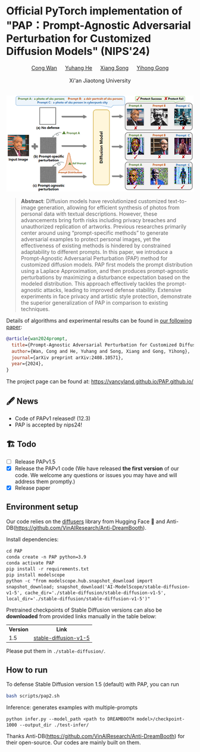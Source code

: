 
# Official PyTorch implementation of "PAP：Prompt-Agnostic Adversarial Perturbation for Customized Diffusion Models"  (NIPS'24)
<a href="https://vancyland.github.io/PAP.github.io/"></a>
<a href="https://www.arxiv.org/abs/2408.10571"></a>


<div align="center">
  
  <a href="https://github.com/vancyland" target="_blank">Cong Wan</a> &emsp;
  <a href="https://scholar.google.com.hk/citations?user=9VCIiVcAAAAJ&hl=zh-CN" target="_blank">Yuhang He</a> &emsp;
  <a href="https://scholar.google.com.hk/citations?hl=zh-CN&user=DnNdGckAAAAJ" target="_blank">Xiang Song</a> &emsp;
  <a href="https://scholar.google.com.hk/citations?user=x2xdU7gAAAAJ&hl=zh-CN" target="_blank">Yihong Gong</a>
  <br> <br>
  <a > Xi'an Jiaotong University</a>
</div>
<br>

<div align="center">
    <img width="1000" alt="pipe" src="assets/fig1.2.png"/>
</div>






> **Abstract**: Diffusion models have revolutionized customized text-to-image generation, allowing for efficient synthesis of photos from personal data with textual descriptions. However, these advancements bring forth risks including privacy breaches and unauthorized replication of artworks. Previous researches primarily center around using “prompt-specific methods” to generate adversarial examples to protect personal images, yet the effectiveness of existing methods is hindered by constrained adaptability to different prompts.
In this paper, we introduce a Prompt-Agnostic Adversarial Perturbation (PAP) method for customized diffusion models. PAP first models the prompt distribution using a Laplace Approximation, and then produces prompt-agnostic perturbations by maximizing a disturbance expectation based on the modeled distribution.
This approach effectively tackles the prompt-agnostic attacks, leading to improved defense stability.
Extensive experiments in face privacy and artistic style protection, demonstrate the superior generalization of PAP in comparison to existing techniques. 



Details of algorithms and experimental results can be found in [our following paper](https://www.arxiv.org/abs/2408.10571):
```bibtex
@article{wan2024prompt,
  title={Prompt-Agnostic Adversarial Perturbation for Customized Diffusion Models},
  author={Wan, Cong and He, Yuhang and Song, Xiang and Gong, Yihong},
  journal={arXiv preprint arXiv:2408.10571},
  year={2024},
}
```
The project page can be found at: https://vancyland.github.io/PAP.github.io/


## 🖋 News
- Code of PAPv1 released! (12.3)
- PAP is accepted by nips24!

## 🏗️ Todo
- [ ] Release PAPv1.5
- [x] Release the PAPv1 code (We have released **the first version** of our code. We welcome any questions or issues you may have and will address them promptly.)
- [x] Release paper

## Environment setup

Our code relies on the [diffusers](https://github.com/huggingface/diffusers) library from Hugging Face 🤗 and Anti-DB(https://github.com/VinAIResearch/Anti-DreamBooth).

Install dependencies:
```shell
cd PAP
conda create -n PAP python=3.9  
conda activate PAP  
pip install -r requirements.txt
pip install modelscope
python -c "from modelscope.hub.snapshot_download import snapshot_download; snapshot_download('AI-ModelScope/stable-diffusion-v1-5', cache_dir='./stable-diffusion/stable-diffusion-v1-5', local_dir='./stable-diffusion/stable-diffusion-v1-5')"
```

Pretrained checkpoints of Stable Diffusion versions can also be **downloaded** from provided links manually in the table below:
<table style="width:100%">
  <tr>
    <th>Version</th>
    <th>Link</th>
  </tr>
  <tr>
    <td>1.5</td>
    <td><a href="https://huggingface.co/runwayml/stable-diffusion-v1-5">stable-diffusion-v1-5</a></td>
  </tr>
</table>

Please put them in `./stable-diffusion/`. 

## How to run

To defense Stable Diffusion version 1.5 (default) with PAP, you can run
```bash
bash scripts/pap2.sh
```

Inference: generates examples with multiple-prompts
```
python infer.py --model_path <path to DREAMBOOTH model>/checkpoint-1000 --output_dir ./test-infer/
```

Thanks Anti-DB(https://github.com/VinAIResearch/Anti-DreamBooth) for their open-source. Our codes are mainly built on them.













